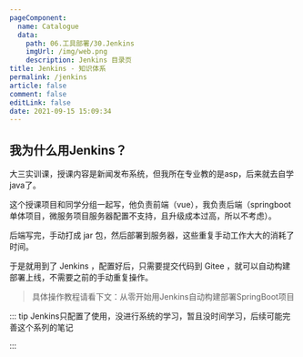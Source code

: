 ```yaml
---
pageComponent: 
  name: Catalogue
  data: 
    path: 06.工具部署/30.Jenkins
    imgUrl: /img/web.png
    description: Jenkins 目录页
title: Jenkins - 知识体系
permalink: /jenkins
article: false
comment: false
editLink: false
date: 2021-09-15 15:09:34
---
```




## 我为什么用Jenkins？

大三实训课，授课内容是新闻发布系统，但我所在专业教的是asp，后来就去自学java了。

这个授课项目和同学分组一起写，他负责前端（vue），我负责后端（springboot单体项目，微服务项目服务器配置不支持，且升级成本过高，所以不考虑）。

后端写完，手动打成 jar 包，然后部署到服务器，这些重复手动工作大大的消耗了时间。

于是就用到了 Jenkins ，配置好后，只需要提交代码到 Gitee ，就可以自动构建部署上线，不需要之前的手动重复操作。

>  具体操作教程请看下文：从零开始用Jenkins自动构建部署SpringBoot项目





::: tip Jenkins只配置了使用，没进行系统的学习，暂且没时间学习，后续可能完善这个系列的笔记

:::

